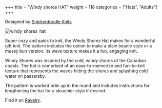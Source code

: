 +++
title = "Windy shores HAT"
weight = 118
categories = ["Hats", "Adults"]
+++

Designed by [Snickerdoodle Knits](https://www.ravelry.com/designers/snickerdoodle-knits)

![windy_shores_hat](/images/windy_shores_hat.webp)

Super cozy and quick to knit, the Windy Shores Hat makes for a wonderful gift knit. The pattern includes the option to make a plain beanie style or a messy bun version. Its wave texture makes it a fun, engaging knit.

<!--more-->

Windy Shores was inspired by the cold, windy shores of the Canadian coasts. The hat is comprised of an easy-to-memorize and fun-to-knit texture that represents the waves hitting the shores and splashing cold water on passersby.

The pattern is worked brim up in the round and includes instructions for lengthening the hat for a slouchier style if desired. 

Find it on [Ravelry](https://www.ravelry.com/patterns/library/windy-shores-hat).